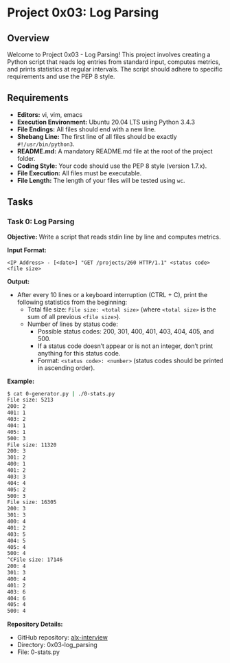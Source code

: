 # Project 0x03: Log Parsing

## Overview

Welcome to Project 0x03 - Log Parsing! This project involves creating a Python script that reads log entries from standard input, computes metrics, and prints statistics at regular intervals. The script should adhere to specific requirements and use the PEP 8 style.

## Requirements

- **Editors:** vi, vim, emacs
- **Execution Environment:** Ubuntu 20.04 LTS using Python 3.4.3
- **File Endings:** All files should end with a new line.
- **Shebang Line:** The first line of all files should be exactly `#!/usr/bin/python3`.
- **README.md:** A mandatory README.md file at the root of the project folder.
- **Coding Style:** Your code should use the PEP 8 style (version 1.7.x).
- **File Execution:** All files must be executable.
- **File Length:** The length of your files will be tested using `wc`.

## Tasks

### Task 0: Log Parsing

**Objective:** Write a script that reads stdin line by line and computes metrics.

**Input Format:**
```
<IP Address> - [<date>] "GET /projects/260 HTTP/1.1" <status code> <file size>
```

**Output:**
- After every 10 lines or a keyboard interruption (CTRL + C), print the following statistics from the beginning:
  - Total file size: `File size: <total size>` (where `<total size>` is the sum of all previous `<file size>`).
  - Number of lines by status code:
    - Possible status codes: 200, 301, 400, 401, 403, 404, 405, and 500.
    - If a status code doesn’t appear or is not an integer, don’t print anything for this status code.
    - Format: `<status code>: <number>` (status codes should be printed in ascending order).

**Example:**
```bash
$ cat 0-generator.py | ./0-stats.py
File size: 5213
200: 2
401: 1
403: 2
404: 1
405: 1
500: 3
File size: 11320
200: 3
301: 2
400: 1
401: 2
403: 3
404: 4
405: 2
500: 3
File size: 16305
200: 3
301: 3
400: 4
401: 2
403: 5
404: 5
405: 4
500: 4
^CFile size: 17146
200: 4
301: 3
400: 4
401: 2
403: 6
404: 6
405: 4
500: 4
```

**Repository Details:**
- GitHub repository: [alx-interview](https://github.com/Evans-Gash/alx-interview)
- Directory: 0x03-log_parsing
- File: 0-stats.py
